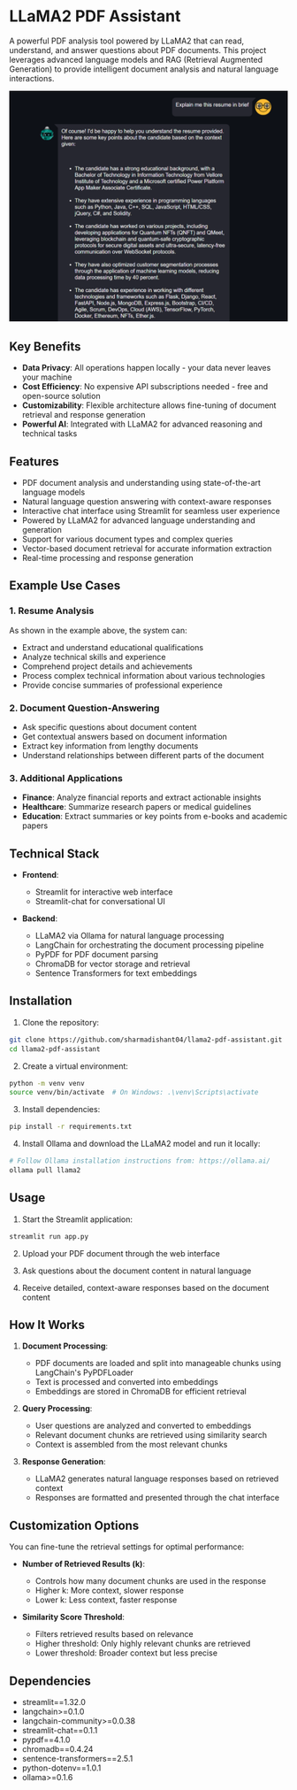 # LLaMA2 PDF Assistant

A powerful PDF analysis tool powered by LLaMA2 that can read, understand, and answer questions about PDF documents. This project leverages advanced language models and RAG (Retrieval Augmented Generation) to provide intelligent document analysis and natural language interactions.

![Resume Analysis Example](docs/resume_analysis_example.png)

## Key Benefits

- **Data Privacy**: All operations happen locally - your data never leaves your machine
- **Cost Efficiency**: No expensive API subscriptions needed - free and open-source solution
- **Customizability**: Flexible architecture allows fine-tuning of document retrieval and response generation
- **Powerful AI**: Integrated with LLaMA2 for advanced reasoning and technical tasks

## Features

- PDF document analysis and understanding using state-of-the-art language models
- Natural language question answering with context-aware responses
- Interactive chat interface using Streamlit for seamless user experience
- Powered by LLaMA2 for advanced language understanding and generation
- Support for various document types and complex queries
- Vector-based document retrieval for accurate information extraction
- Real-time processing and response generation

## Example Use Cases

### 1. Resume Analysis
As shown in the example above, the system can:
- Extract and understand educational qualifications
- Analyze technical skills and experience
- Comprehend project details and achievements
- Process complex technical information about various technologies
- Provide concise summaries of professional experience

### 2. Document Question-Answering
- Ask specific questions about document content
- Get contextual answers based on document information
- Extract key information from lengthy documents
- Understand relationships between different parts of the document

### 3. Additional Applications
- **Finance**: Analyze financial reports and extract actionable insights
- **Healthcare**: Summarize research papers or medical guidelines
- **Education**: Extract summaries or key points from e-books and academic papers

## Technical Stack

- **Frontend**: 
  - Streamlit for interactive web interface
  - Streamlit-chat for conversational UI

- **Backend**:
  - LLaMA2 via Ollama for natural language processing
  - LangChain for orchestrating the document processing pipeline
  - PyPDF for PDF document parsing
  - ChromaDB for vector storage and retrieval
  - Sentence Transformers for text embeddings

## Installation

1. Clone the repository:
```bash
git clone https://github.com/sharmadishant04/llama2-pdf-assistant.git
cd llama2-pdf-assistant
```

2. Create a virtual environment:
```bash
python -m venv venv
source venv/bin/activate  # On Windows: .\venv\Scripts\activate
```

3. Install dependencies:
```bash
pip install -r requirements.txt
```

4. Install Ollama and download the LLaMA2 model and run it locally:
```bash
# Follow Ollama installation instructions from: https://ollama.ai/
ollama pull llama2
```

## Usage

1. Start the Streamlit application:
```bash
streamlit run app.py
```

2. Upload your PDF document through the web interface

3. Ask questions about the document content in natural language

4. Receive detailed, context-aware responses based on the document content

## How It Works

1. **Document Processing**:
   - PDF documents are loaded and split into manageable chunks using LangChain's PyPDFLoader
   - Text is processed and converted into embeddings
   - Embeddings are stored in ChromaDB for efficient retrieval

2. **Query Processing**:
   - User questions are analyzed and converted to embeddings
   - Relevant document chunks are retrieved using similarity search
   - Context is assembled from the most relevant chunks

3. **Response Generation**:
   - LLaMA2 generates natural language responses based on retrieved context
   - Responses are formatted and presented through the chat interface

## Customization Options

You can fine-tune the retrieval settings for optimal performance:

- **Number of Retrieved Results (k)**:
  - Controls how many document chunks are used in the response
  - Higher k: More context, slower response
  - Lower k: Less context, faster response

- **Similarity Score Threshold**:
  - Filters retrieved results based on relevance
  - Higher threshold: Only highly relevant chunks are retrieved
  - Lower threshold: Broader context but less precise

## Dependencies

- streamlit==1.32.0
- langchain>=0.1.0
- langchain-community>=0.0.38
- streamlit-chat==0.1.1
- pypdf==4.1.0
- chromadb==0.4.24
- sentence-transformers==2.5.1
- python-dotenv==1.0.1
- ollama>=0.1.6